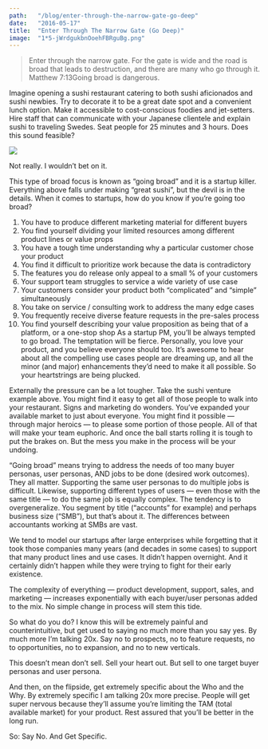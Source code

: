 ```yaml
---
path:	"/blog/enter-through-the-narrow-gate-go-deep"
date:	"2016-05-17"
title:	"Enter Through The Narrow Gate (Go Deep)"
image:	"1*5-jWrdgukbnOoehFBRguBg.png"
---
```



> Enter through the narrow gate. For the gate is wide and the road is broad that leads to destruction, and there are many who go through it.  
> Matthew 7:13Going broad is dangerous.

Imagine opening a sushi restaurant catering to both sushi aficionados and sushi newbies. Try to decorate it to be a great date spot and a convenient lunch option. Make it accessible to cost-conscious foodies and jet-setters. Hire staff that can communicate with your Japanese clientele and explain sushi to traveling Swedes. Seat people for 25 minutes and 3 hours. Does this sound feasible?

![](/images/1*5-jWrdgukbnOoehFBRguBg.png)

Not really. I wouldn’t bet on it.

This type of broad focus is known as “going broad” and it is a startup killer. Everything above falls under making “great sushi”, but the devil is in the details. When it comes to startups, how do you know if you’re going too broad?

1. You have to produce different marketing material for different buyers
2. You find yourself dividing your limited resources among different product lines or value props
3. You have a tough time understanding why a particular customer chose your product
4. You find it difficult to prioritize work because the data is contradictory
5. The features you do release only appeal to a small % of your customers
6. Your support team struggles to service a wide variety of use case
7. Your customers consider your product both “complicated” and “simple” simultaneously
8. You take on service / consulting work to address the many edge cases
9. You frequently receive diverse feature requests in the pre-sales process
10. You find yourself describing your value proposition as being that of a platform, or a one-stop shop
As a startup PM, you’ll be always tempted to go broad. The temptation will be fierce. Personally, you love your product, and you believe everyone should too. It’s awesome to hear about all the compelling use cases people are dreaming up, and all the minor (and major) enhancements they’d need to make it all possible. So your heartstrings are being plucked.

Externally the pressure can be a lot tougher. Take the sushi venture example above. You might find it easy to get all of those people to walk into your restaurant. Signs and marketing do wonders. You’ve expanded your available market to just about everyone. You might find it possible — through major heroics — to please some portion of those people. All of that will make your team euphoric. And once the ball starts rolling it is tough to put the brakes on. But the mess you make in the process will be your undoing.

“Going broad” means trying to address the needs of too many buyer personas, user personas, AND jobs to be done (desired work outcomes). They all matter. Supporting the same user personas to do multiple jobs is difficult. Likewise, supporting different types of users — even those with the same title — to do the same job is equally complex. The tendency is to overgeneralize. You segment by title (“accounts” for example) and perhaps business size (“SMB”), but that’s about it. The differences between accountants working at SMBs are vast.

We tend to model our startups after large enterprises while forgetting that it took those companies many years (and decades in some cases) to support that many product lines and use cases. It didn’t happen overnight. And it certainly didn’t happen while they were trying to fight for their early existence.

The complexity of everything — product development, support, sales, and marketing — increases exponentially with each buyer/user personas added to the mix. No simple change in process will stem this tide.

So what do you do? I know this will be extremely painful and counterintuitive, but get used to saying no much more than you say yes. By much more I’m talking 20x. Say no to prospects, no to feature requests, no to opportunities, no to expansion, and no to new verticals.

This doesn’t mean don’t sell. Sell your heart out. But sell to one target buyer personas and user persona.

And then, on the flipside, get extremely specific about the Who and the Why. By extremely specific I am talking 20x more precise. People will get super nervous because they’ll assume you’re limiting the TAM (total available market) for your product. Rest assured that you’ll be better in the long run.

So: Say No. And Get Specific.

